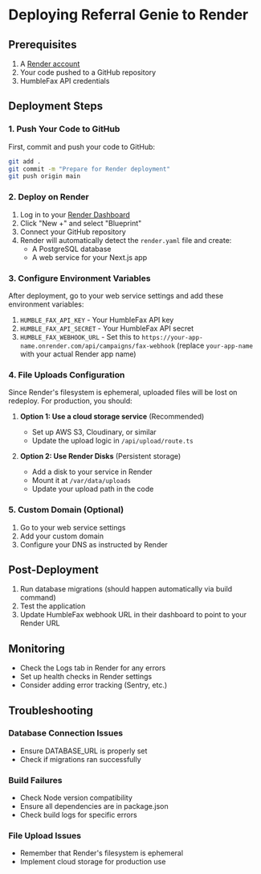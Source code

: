 # Deploying Referral Genie to Render

## Prerequisites

1. A [Render account](https://render.com)
2. Your code pushed to a GitHub repository
3. HumbleFax API credentials

## Deployment Steps

### 1. Push Your Code to GitHub

First, commit and push your code to GitHub:

```bash
git add .
git commit -m "Prepare for Render deployment"
git push origin main
```

### 2. Deploy on Render

1. Log in to your [Render Dashboard](https://dashboard.render.com)
2. Click "New +" and select "Blueprint"
3. Connect your GitHub repository
4. Render will automatically detect the `render.yaml` file and create:
   - A PostgreSQL database
   - A web service for your Next.js app

### 3. Configure Environment Variables

After deployment, go to your web service settings and add these environment variables:

1. `HUMBLE_FAX_API_KEY` - Your HumbleFax API key
2. `HUMBLE_FAX_API_SECRET` - Your HumbleFax API secret
3. `HUMBLE_FAX_WEBHOOK_URL` - Set this to `https://your-app-name.onrender.com/api/campaigns/fax-webhook` (replace `your-app-name` with your actual Render app name)

### 4. File Uploads Configuration

Since Render's filesystem is ephemeral, uploaded files will be lost on redeploy. For production, you should:

1. **Option 1: Use a cloud storage service** (Recommended)
   - Set up AWS S3, Cloudinary, or similar
   - Update the upload logic in `/api/upload/route.ts`

2. **Option 2: Use Render Disks** (Persistent storage)
   - Add a disk to your service in Render
   - Mount it at `/var/data/uploads`
   - Update your upload path in the code

### 5. Custom Domain (Optional)

1. Go to your web service settings
2. Add your custom domain
3. Configure your DNS as instructed by Render

## Post-Deployment

1. Run database migrations (should happen automatically via build command)
2. Test the application
3. Update HumbleFax webhook URL in their dashboard to point to your Render URL

## Monitoring

- Check the Logs tab in Render for any errors
- Set up health checks in Render settings
- Consider adding error tracking (Sentry, etc.)

## Troubleshooting

### Database Connection Issues
- Ensure DATABASE_URL is properly set
- Check if migrations ran successfully

### Build Failures
- Check Node version compatibility
- Ensure all dependencies are in package.json
- Check build logs for specific errors

### File Upload Issues
- Remember that Render's filesystem is ephemeral
- Implement cloud storage for production use 
